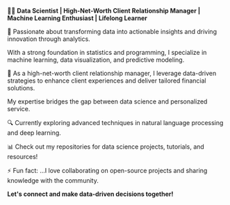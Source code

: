 👩‍💻 **Data Scientist | High-Net-Worth Client Relationship Manager | Machine Learning Enthusiast | Lifelong Learner**
 
🌟 Passionate about transforming data into actionable insights and driving innovation through analytics.
 
  With a strong foundation in statistics and programming, I specialize in machine learning, data visualization, and predictive modeling.

 🤝 As a high-net-worth client relationship manager, I leverage data-driven strategies to enhance client experiences and deliver tailored financial solutions. 
 
  My expertise bridges the gap between data science and personalized service.
 
🔍 Currently exploring advanced techniques in natural language processing and deep learning. 

📊 Check out my repositories for data science projects, tutorials, and resources! 

⚡ Fun fact: ...I love collaborating on open-source projects and sharing knowledge with the community.

  **Let's connect and make data-driven decisions together!**

